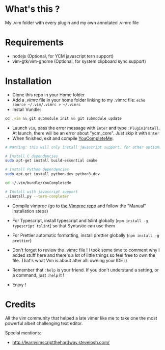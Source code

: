 # What's this ?
My .vim folder with every plugin and my own annotated .vimrc file

# Requirements

- nodejs (Optional, for YCM javascript tern support)
- vim-gtk/vim-gnome (Optional, for system clipboard sync support)

# Installation
- Clone this repo in your Home folder
- Add a *.vimrc* file in your home folder linking to my .vimrc file: `echo source ~/.vim/.vimrc > ~/.vimrc`
- Install Vundle:

```javascript
cd .vim && git submodule init && git submodule update
```

- Launch `vim`, pass the error message with `Enter` and type `:PluginInstall`. At launch, there will be an error about "ycm_core". Just skip it with `Enter`
- When finished, exit and compile [YouCompleteMe](https://github.com/Valloric/YouCompleteMe):

```bash
# Warning: this will only install javascript support, for other options go to the YouCompleteMe repo for explanations

# Install C dependencies
sudo apt-get install build-essential cmake

# Install Python dependencies
sudo apt-get install python-dev python3-dev

cd ~/.vim/bundle/YouCompleteMe

# Install with javascript support
./install.py --tern-completer
```

- Compile vimproc (go to [the Vimproc repo](https://github.com/Shougo/vimproc.vim) and follow the "Manual" installation steps)

- For Typescript, install typescript and tslint globally (`npm install -g typescript tslint`) so that Syntastic can use them

- For Prettier automatic formatting, install prettier globally (`npm install -g prettier`)

- Don't forget to review the .vimrc file ! I took some time to comment why I added stuff here and there's a lot of little things so feel free to own the file. That's what Vim is about after all: owning your IDE :)

- Remember that `:help` is your friend. If you don't understand a setting, or a command, just `:help` it !

- Enjoy !

# Credits

All the vim community that helped a late vimer like me to take one the most
powerful albeit challenging text editor.

Special mentions:

- http://learnvimscriptthehardway.stevelosh.com/
